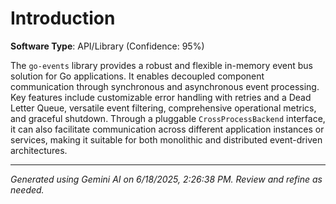# Introduction

**Software Type**: API/Library (Confidence: 95%)

The `go-events` library provides a robust and flexible in-memory event bus solution for Go applications. It enables decoupled component communication through synchronous and asynchronous event processing. Key features include customizable error handling with retries and a Dead Letter Queue, versatile event filtering, comprehensive operational metrics, and graceful shutdown. Through a pluggable `CrossProcessBackend` interface, it can also facilitate communication across different application instances or services, making it suitable for both monolithic and distributed event-driven architectures.

---
*Generated using Gemini AI on 6/18/2025, 2:26:38 PM. Review and refine as needed.*
